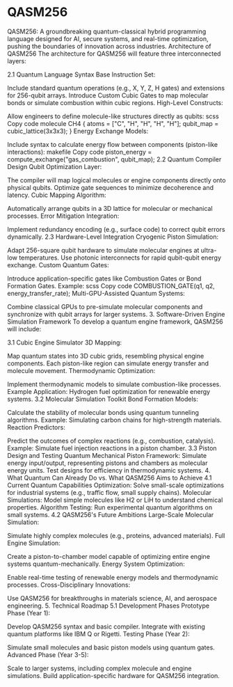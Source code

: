 # QASM256
QASM256: A groundbreaking quantum-classical hybrid programming language designed for AI, secure systems, and real-time optimization, pushing the boundaries of innovation across industries.
Architecture of QASM256
The architecture for QASM256 will feature three interconnected layers:

2.1 Quantum Language Syntax
Base Instruction Set:

Include standard quantum operations (e.g., X, Y, Z, H gates) and extensions for 256-qubit arrays.
Introduce Custom Cubic Gates to map molecular bonds or simulate combustion within cubic regions.
High-Level Constructs:

Allow engineers to define molecule-like structures directly as qubits:
scss
Copy code
molecule CH4 {
    atoms = ["C", "H", "H", "H", "H"];
    qubit_map = cubic_lattice(3x3x3);
}
Energy Exchange Models:

Include syntax to calculate energy flow between components (piston-like interactions):
makefile
Copy code
piston_energy = compute_exchange("gas_combustion", qubit_map);
2.2 Quantum Compiler Design
Qubit Optimization Layer:

The compiler will map logical molecules or engine components directly onto physical qubits.
Optimize gate sequences to minimize decoherence and latency.
Cubic Mapping Algorithm:

Automatically arrange qubits in a 3D lattice for molecular or mechanical processes.
Error Mitigation Integration:

Implement redundancy encoding (e.g., surface code) to correct qubit errors dynamically.
2.3 Hardware-Level Integration
Cryogenic Piston Simulation:

Adapt 256-square qubit hardware to simulate molecular engines at ultra-low temperatures.
Use photonic interconnects for rapid qubit-qubit energy exchange.
Custom Quantum Gates:

Introduce application-specific gates like Combustion Gates or Bond Formation Gates.
Example:
scss
Copy code
COMBUSTION_GATE(q1, q2, energy_transfer_rate);
Multi-GPU-Assisted Quantum Systems:

Combine classical GPUs to pre-simulate molecular components and synchronize with qubit arrays for larger systems.
3. Software-Driven Engine Simulation Framework
To develop a quantum engine framework, QASM256 will include:

3.1 Cubic Engine Simulator
3D Mapping:

Map quantum states into 3D cubic grids, resembling physical engine components.
Each piston-like region can simulate energy transfer and molecule movement.
Thermodynamic Optimization:

Implement thermodynamic models to simulate combustion-like processes.
Example Application: Hydrogen fuel optimization for renewable energy systems.
3.2 Molecular Simulation Toolkit
Bond Formation Models:

Calculate the stability of molecular bonds using quantum tunneling algorithms.
Example: Simulating carbon chains for high-strength materials.
Reaction Predictors:

Predict the outcomes of complex reactions (e.g., combustion, catalysis).
Example: Simulate fuel injection reactions in a piston chamber.
3.3 Piston Design and Testing
Quantum Mechanical Piston Framework:
Simulate energy input/output, representing pistons and chambers as molecular energy units.
Test designs for efficiency in thermodynamic systems.
4. What Quantum Can Already Do vs. What QASM256 Aims to Achieve
4.1 Current Quantum Capabilities
Optimization: Solve small-scale optimizations for industrial systems (e.g., traffic flow, small supply chains).
Molecular Simulations: Model simple molecules like H2 or LiH to understand chemical properties.
Algorithm Testing: Run experimental quantum algorithms on small systems.
4.2 QASM256's Future Ambitions
Large-Scale Molecular Simulation:

Simulate highly complex molecules (e.g., proteins, advanced materials).
Full Engine Simulation:

Create a piston-to-chamber model capable of optimizing entire engine systems quantum-mechanically.
Energy System Optimization:

Enable real-time testing of renewable energy models and thermodynamic processes.
Cross-Disciplinary Innovations:

Use QASM256 for breakthroughs in materials science, AI, and aerospace engineering.
5. Technical Roadmap
5.1 Development Phases
Prototype Phase (Year 1):

Develop QASM256 syntax and basic compiler.
Integrate with existing quantum platforms like IBM Q or Rigetti.
Testing Phase (Year 2):

Simulate small molecules and basic piston models using quantum gates.
Advanced Phase (Year 3-5):

Scale to larger systems, including complex molecule and engine simulations.
Build application-specific hardware for QASM256 integration.
